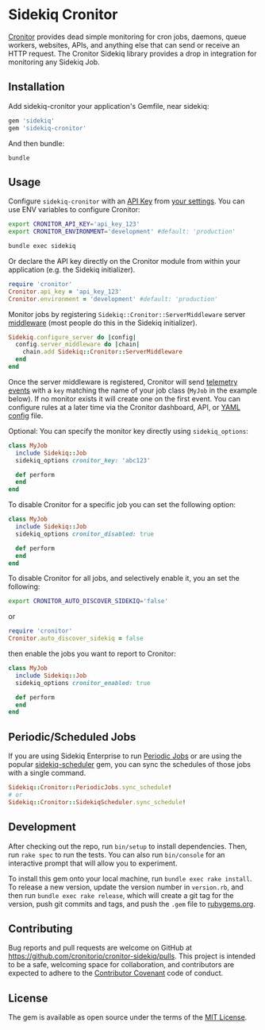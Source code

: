 # Sidekiq Cronitor

[Cronitor](https://cronitor.io/) provides dead simple monitoring for cron jobs, daemons, queue workers, websites, APIs, and anything else that can send or receive an HTTP request. The Cronitor Sidekiq library provides a drop in integration for monitoring any Sidekiq Job.


## Installation

Add sidekiq-cronitor your application's Gemfile, near sidekiq:

```ruby
gem 'sidekiq'
gem 'sidekiq-cronitor'
```

And then bundle:

```
bundle
```

## Usage

Configure `sidekiq-cronitor` with an [API Key](https://cronitor.io/docs/api-overview) from [your settings](https://cronitor.io/settings). You can use ENV variables to configure Cronitor:

```sh
export CRONITOR_API_KEY='api_key_123'
export CRONITOR_ENVIRONMENT='development' #default: 'production'

bundle exec sidekiq
```

Or declare the API key directly on the Cronitor module from within your application (e.g. the Sidekiq initializer).

```ruby
require 'cronitor'
Cronitor.api_key = 'api_key_123'
Cronitor.environment = 'development' #default: 'production'
```


Monitor jobs by registering `Sidekiq::Cronitor::ServerMiddleware` server [middleware](https://www.rubydoc.info/github/mperham/sidekiq/Sidekiq/Middleware) (most people do this in the Sidekiq initializer).

```ruby
Sidekiq.configure_server do |config|
  config.server_middleware do |chain|
    chain.add Sidekiq::Cronitor::ServerMiddleware
  end
end
```


Once the server middleware is registered, Cronitor will send [telemetry events](https://cronitor.io/docs/teleme) with a `key` matching the name of your job class (`MyJob` in the example below). If no monitor exists it will create one on the first event. You can configure rules at a later time via the Cronitor dashboard, API, or [YAML config](https://github.com/cronitorio/cronitor-ruby#configuring-monitors) file.

Optional: You can specify the monitor key directly using `sidekiq_options`:

```ruby
class MyJob
  include Sidekiq::Job
  sidekiq_options cronitor_key: 'abc123'

  def perform
  end
end
```

To disable Cronitor for a specific job you can set the following option:

```ruby
class MyJob
  include Sidekiq::Job
  sidekiq_options cronitor_disabled: true

  def perform
  end
end
```

To disable Cronitor for all jobs, and selectively enable it, you an set the following:

```sh
export CRONITOR_AUTO_DISCOVER_SIDEKIQ='false'
```

or

```ruby
require 'cronitor'
Cronitor.auto_discover_sidekiq = false
```

then enable the jobs you want to report to Cronitor:

```ruby
class MyJob
  include Sidekiq::Job
  sidekiq_options cronitor_enabled: true

  def perform
  end
end
```

## Periodic/Scheduled Jobs
If you are using Sidekiq Enterprise to run [Periodic Jobs](https://github.com/mperham/sidekiq/wiki/Ent-Periodic-Jobs) or are using the popular [sidekiq-scheduler](https://github.com/moove-it/sidekiq-scheduler) gem, you can sync the schedules of those jobs with a single command.

```ruby
Sidekiq::Cronitor::PeriodicJobs.sync_schedule!
# or
Sidekiq::Cronitor::SidekiqScheduler.sync_schedule!
```


## Development

After checking out the repo, run `bin/setup` to install dependencies. Then, run `rake spec` to run the tests. You can also run `bin/console` for an interactive prompt that will allow you to experiment.

To install this gem onto your local machine, run `bundle exec rake install`. To release a new version, update the version number in `version.rb`, and then run `bundle exec rake release`, which will create a git tag for the version, push git commits and tags, and push the `.gem` file to [rubygems.org](https://rubygems.org).

## Contributing

Bug reports and pull requests are welcome on GitHub at https://github.com/cronitorio/cronitor-sidekiq/pulls. This project is intended to be a safe, welcoming space for collaboration, and contributors are expected to adhere to the [Contributor Covenant](http://contributor-covenant.org) code of conduct.

## License

The gem is available as open source under the terms of the [MIT License](https://opensource.org/licenses/MIT).

